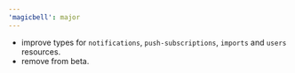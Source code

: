 ```yaml
---
'magicbell': major
---
```


- improve types for `notifications`, `push-subscriptions`, `imports` and `users` resources.
- remove from beta.
